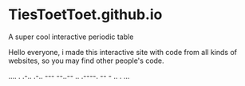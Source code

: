 # TiesToetToet.github.io
A super cool interactive periodic table

Hello everyone, i made this interactive site with code from all kinds of websites, so you may find other people's code.

.... . .-.. .-.. --- --..-- .. .----. -- - .. . ...
